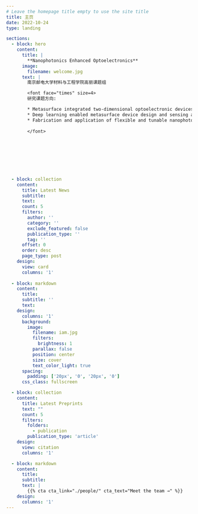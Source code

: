 ```yaml
---
# Leave the homepage title empty to use the site title
title: 主页
date: 2022-10-24
type: landing

sections:
  - block: hero
    content:
      title: |
        **Nanophotonics Enhanced Optoelectronics**
      image: 
        filename: welcome.jpg
      text: |
        南京邮电大学材料与工程学院高丽课题组  

        <font face="times" size=4>
        研究课题方向:

        * Metasurface integrated two-dimensional optoelectronic devices
        * Deep learning enabled metasurface device design and sensing applications
        * Fabrication and application of flexible and tunable nanophotonic devices 
        
        </font>

        


        

        
  
  - block: collection
    content:
      title: Latest News
      subtitle:
      text:
      count: 5
      filters:
        author: ''
        category: ''
        exclude_featured: false
        publication_type: ''
        tag: ''
      offset: 0
      order: desc
      page_type: post
    design:
      view: card
      columns: '1'
  
  - block: markdown
    content:
      title: 
      subtitle: ''
      text:
    design:
      columns: '1'
      background:
        image: 
          filename: iam.jpg
          filters:
            brightness: 1
          parallax: false
          position: center
          size: cover
          text_color_light: true
      spacing:
        padding: ['20px', '0', '20px', '0']
      css_class: fullscreen

  - block: collection
    content:
      title: Latest Preprints
      text: ""
      count: 5
      filters:
        folders:
          - publication
        publication_type: 'article'
    design:
      view: citation
      columns: '1'

  - block: markdown
    content:
      title:
      subtitle:
      text: |
        {{% cta cta_link="./people/" cta_text="Meet the team →" %}}
    design:
      columns: '1'
---
```

